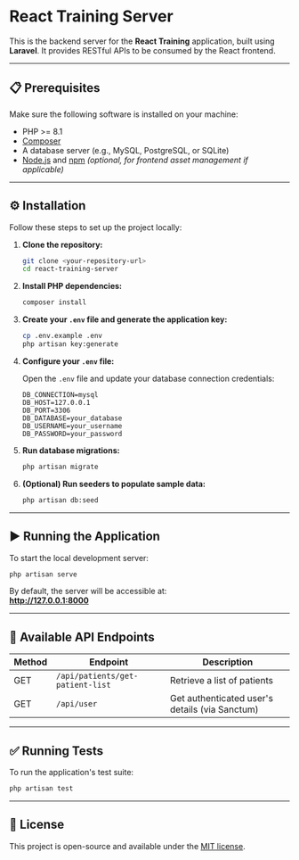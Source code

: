 # React Training Server

This is the backend server for the **React Training** application, built using **Laravel**. It provides RESTful APIs to be consumed by the React frontend.

---

## 📋 Prerequisites

Make sure the following software is installed on your machine:

- PHP >= 8.1
- [Composer](https://getcomposer.org/)
- A database server (e.g., MySQL, PostgreSQL, or SQLite)
- [Node.js](https://nodejs.org/) and [npm](https://www.npmjs.com/) *(optional, for frontend asset management if applicable)*

---

## ⚙️ Installation

Follow these steps to set up the project locally:

1. **Clone the repository:**
   ```bash
   git clone <your-repository-url>
   cd react-training-server
   ```

2. **Install PHP dependencies:**
   ```bash
   composer install
   ```

3. **Create your `.env` file and generate the application key:**
   ```bash
   cp .env.example .env
   php artisan key:generate
   ```

4. **Configure your `.env` file:**

   Open the `.env` file and update your database connection credentials:

   ```env
   DB_CONNECTION=mysql
   DB_HOST=127.0.0.1
   DB_PORT=3306
   DB_DATABASE=your_database
   DB_USERNAME=your_username
   DB_PASSWORD=your_password
   ```

5. **Run database migrations:**
   ```bash
   php artisan migrate
   ```

6. **(Optional) Run seeders to populate sample data:**
   ```bash
   php artisan db:seed
   ```

---

## ▶️ Running the Application

To start the local development server:

```bash
php artisan serve
```

By default, the server will be accessible at:  
**http://127.0.0.1:8000**

---

## 📡 Available API Endpoints

| Method | Endpoint                            | Description                                         |
|--------|-------------------------------------|-----------------------------------------------------|
| GET    | `/api/patients/get-patient-list`    | Retrieve a list of patients                         |
| GET    | `/api/user`                         | Get authenticated user's details (via Sanctum)      |

---

## ✅ Running Tests

To run the application's test suite:

```bash
php artisan test
```

---

## 📄 License

This project is open-source and available under the [MIT license](https://opensource.org/licenses/MIT).

